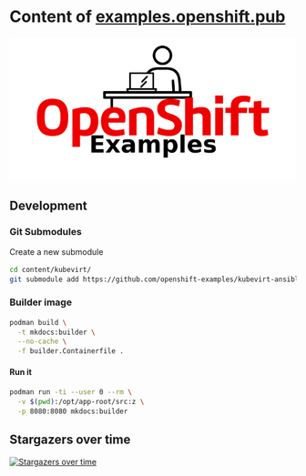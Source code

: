 # Content of [examples.openshift.pub](https://examples.openshift.pub/)

![](content/images/logo-black.png)

## Development

### Git Submodules

Create a new submodule

```bash
cd content/kubevirt/
git submodule add https://github.com/openshift-examples/kubevirt-ansible ansible
```

### Builder image

```bash
podman build \
  -t mkdocs:builder \
  --no-cache \
  -f builder.Containerfile .

```

#### Run it

```bash
podman run -ti --user 0 --rm \
  -v $(pwd):/opt/app-root/src:z \
  -p 8080:8080 mkdocs:builder
```

## Stargazers over time

[![Stargazers over time](https://starchart.cc/openshift-examples/web.svg)](https://starchart.cc/openshift-examples/web)
